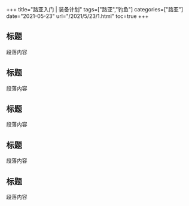 +++
title="路亚入门 | 装备计划"
tags=["路亚","钓鱼"]
categories=["路亚"]
date="2021-05-23"
url="/2021/5/23/1.html"
toc=true
+++

## 标题

段落内容

## 标题

段落内容

## 标题

段落内容

## 标题

段落内容

## 标题

段落内容